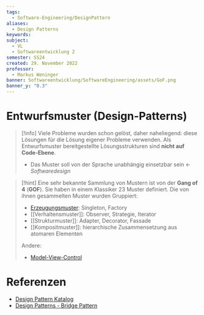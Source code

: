 ```yaml
---
tags:
  - Software-Engineering/DesignPattern
aliases:
  - Design Patterns
keywords: 
subject:
  - VL
  - Softwareentwicklung 2
semester: SS24
created: 29. November 2022
professor:
  - Markus Weninger
banner: Softwareentwicklung/SoftwareEngineering/assets/GoF.png
banner_y: "0.3"
---
```

 

# Entwurfsmuster (Design-Patterns)

> [!info] Viele Probleme wurden schon gelöst, daher naheliegend: diese Lösungen für die Lösung eigener Probleme verwenden.
> Als Entwurfsmuster bereitgestellte Lösungsstrukturen sind **nicht auf Code-Ebene**.
> - Das Muster soll von der Sprache unabhängig einsetzbar sein $\gets$ *Softwaredesign*


> [!hint] Eine sehr bekannte Sammlung von Mustern ist von der **Gang of 4** (**GOF**).
> Sie haben in einem Klassiker 23 Muster definiert. Die von ihnen gesammelten Muster wurden Gruppiert:
> - [Erzeugungsmuster](Erzeugungsmuster.md): Singleton, Factory
> - [[Verhaltensmuster]]: Observer, Strategie, Iterator
> - [[Strukturmuster]]: Adapter, Decorator, Fassade
> - [[Kompositmuster]]: hierarchische Zusammensetzung aus atomaren Elementen
> 
> Andere:
> - [Model-View-Control](Model-View-Control.md)

# Referenzen

- [Design Pattern Katalog](https://www.philipphauer.de/study/se/design-pattern.php) 
- [Design Patterns - Bridge Pattern](https://www.tutorialspoint.com/design_pattern/bridge_pattern.htm)